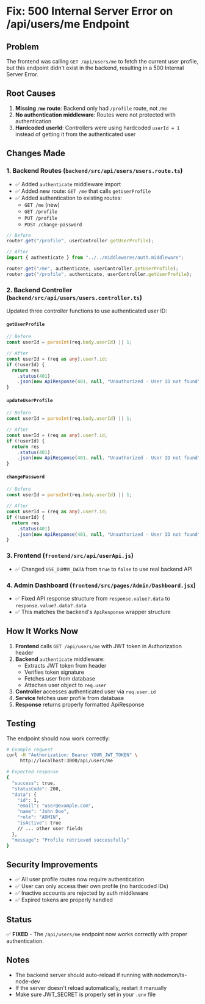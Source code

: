 # Fix: 500 Internal Server Error on /api/users/me Endpoint

## Problem

The frontend was calling `GET /api/users/me` to fetch the current user profile, but this endpoint didn't exist in the backend, resulting in a 500 Internal Server Error.

## Root Causes

1. **Missing `/me` route**: Backend only had `/profile` route, not `/me`
2. **No authentication middleware**: Routes were not protected with authentication
3. **Hardcoded userId**: Controllers were using hardcoded `userId = 1` instead of getting it from the authenticated user

## Changes Made

### 1. Backend Routes (`backend/src/api/users/users.route.ts`)

- ✅ Added `authenticate` middleware import
- ✅ Added new route: `GET /me` that calls `getUserProfile`
- ✅ Added authentication to existing routes:
  - `GET /me` (new)
  - `GET /profile`
  - `PUT /profile`
  - `POST /change-password`

```typescript
// Before
router.get("/profile", userController.getUserProfile);

// After
import { authenticate } from "../../middlewares/auth.middleware";

router.get("/me", authenticate, userController.getUserProfile);
router.get("/profile", authenticate, userController.getUserProfile);
```

### 2. Backend Controller (`backend/src/api/users/users.controller.ts`)

Updated three controller functions to use authenticated user ID:

#### `getUserProfile`

```typescript
// Before
const userId = parseInt(req.body.userId) || 1;

// After
const userId = (req as any).user?.id;
if (!userId) {
  return res
    .status(401)
    .json(new ApiResponse(401, null, "Unauthorized - User ID not found"));
}
```

#### `updateUserProfile`

```typescript
// Before
const userId = parseInt(req.body.userId) || 1;

// After
const userId = (req as any).user?.id;
if (!userId) {
  return res
    .status(401)
    .json(new ApiResponse(401, null, "Unauthorized - User ID not found"));
}
```

#### `changePassword`

```typescript
// Before
const userId = parseInt(req.body.userId) || 1;

// After
const userId = (req as any).user?.id;
if (!userId) {
  return res
    .status(401)
    .json(new ApiResponse(401, null, "Unauthorized - User ID not found"));
}
```

### 3. Frontend (`frontend/src/api/userApi.js`)

- ✅ Changed `USE_DUMMY_DATA` from `true` to `false` to use real backend API

### 4. Admin Dashboard (`frontend/src/pages/Admin/Dashboard.jsx`)

- ✅ Fixed API response structure from `response.value?.data` to `response.value?.data?.data`
- ✅ This matches the backend's `ApiResponse` wrapper structure

## How It Works Now

1. **Frontend** calls `GET /api/users/me` with JWT token in Authorization header
2. **Backend** `authenticate` middleware:
   - Extracts JWT token from header
   - Verifies token signature
   - Fetches user from database
   - Attaches user object to `req.user`
3. **Controller** accesses authenticated user via `req.user.id`
4. **Service** fetches user profile from database
5. **Response** returns properly formatted ApiResponse

## Testing

The endpoint should now work correctly:

```bash
# Example request
curl -H "Authorization: Bearer YOUR_JWT_TOKEN" \
     http://localhost:3000/api/users/me

# Expected response
{
  "success": true,
  "statusCode": 200,
  "data": {
    "id": 1,
    "email": "user@example.com",
    "name": "John Doe",
    "role": "ADMIN",
    "isActive": true
    // ... other user fields
  },
  "message": "Profile retrieved successfully"
}
```

## Security Improvements

- ✅ All user profile routes now require authentication
- ✅ User can only access their own profile (no hardcoded IDs)
- ✅ Inactive accounts are rejected by auth middleware
- ✅ Expired tokens are properly handled

## Status

✅ **FIXED** - The `/api/users/me` endpoint now works correctly with proper authentication.

## Notes

- The backend server should auto-reload if running with nodemon/ts-node-dev
- If the server doesn't reload automatically, restart it manually
- Make sure JWT_SECRET is properly set in your `.env` file
